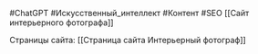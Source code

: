#ChatGPT #Искусственный_интеллект #Контент #SEO 
[[Сайт интерьерного фотографа]]

Страницы сайта:
[[Страница сайта Интерьерный фотограф]]

